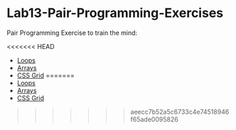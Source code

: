 # Lab13-Pair-Programming-Exercises
Pair Programming Exercise to train the mind:

<<<<<<< HEAD
- [Loops](./loops/Loops.README.md) 
- [Arrays](./arrays/Arrays.README.md)
- [CSS Grid](./CSS\Grid/CSS-Grid.README.MD)
=======
- [Loops](./Loops.README.md) 
- [Arrays](./Arrays.README.md)
- [CSS Grid](./CSS-Grid.README.MD)
>>>>>>> aeecc7b52a5c6733c4e74518946f65ade0095826
